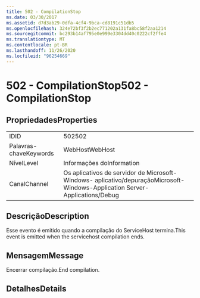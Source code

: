```yaml
---
title: 502 - CompilationStop
ms.date: 03/30/2017
ms.assetid: d7d3ab29-0dfa-4cf4-9bca-cd8191c51db5
ms.openlocfilehash: 324e72bf3f2b2ec771202a131fa8bc58f2aa1214
ms.sourcegitcommit: bc293b14af795e0e999e3304dd40c0222cf2ffe4
ms.translationtype: MT
ms.contentlocale: pt-BR
ms.lasthandoff: 11/26/2020
ms.locfileid: "96254669"
---
```

# <a name="502---compilationstop"></a><span data-ttu-id="da166-102">502 - CompilationStop</span><span class="sxs-lookup"><span data-stu-id="da166-102">502 - CompilationStop</span></span>

## <a name="properties"></a><span data-ttu-id="da166-103">Propriedades</span><span class="sxs-lookup"><span data-stu-id="da166-103">Properties</span></span>  
  
|||  
|-|-|  
|<span data-ttu-id="da166-104">ID</span><span class="sxs-lookup"><span data-stu-id="da166-104">ID</span></span>|<span data-ttu-id="da166-105">502</span><span class="sxs-lookup"><span data-stu-id="da166-105">502</span></span>|  
|<span data-ttu-id="da166-106">Palavras-chave</span><span class="sxs-lookup"><span data-stu-id="da166-106">Keywords</span></span>|<span data-ttu-id="da166-107">WebHost</span><span class="sxs-lookup"><span data-stu-id="da166-107">WebHost</span></span>|  
|<span data-ttu-id="da166-108">Nível</span><span class="sxs-lookup"><span data-stu-id="da166-108">Level</span></span>|<span data-ttu-id="da166-109">Informações do</span><span class="sxs-lookup"><span data-stu-id="da166-109">Information</span></span>|  
|<span data-ttu-id="da166-110">Canal</span><span class="sxs-lookup"><span data-stu-id="da166-110">Channel</span></span>|<span data-ttu-id="da166-111">Os aplicativos de servidor de Microsoft-Windows- aplicativo/depuração</span><span class="sxs-lookup"><span data-stu-id="da166-111">Microsoft-Windows-Application Server-Applications/Debug</span></span>|  
  
## <a name="description"></a><span data-ttu-id="da166-112">Descrição</span><span class="sxs-lookup"><span data-stu-id="da166-112">Description</span></span>  

 <span data-ttu-id="da166-113">Esse evento é emitido quando a compilação do ServiceHost termina.</span><span class="sxs-lookup"><span data-stu-id="da166-113">This event is emitted when the servicehost compilation ends.</span></span>  
  
## <a name="message"></a><span data-ttu-id="da166-114">Mensagem</span><span class="sxs-lookup"><span data-stu-id="da166-114">Message</span></span>  

 <span data-ttu-id="da166-115">Encerrar compilação.</span><span class="sxs-lookup"><span data-stu-id="da166-115">End compilation.</span></span>  
  
## <a name="details"></a><span data-ttu-id="da166-116">Detalhes</span><span class="sxs-lookup"><span data-stu-id="da166-116">Details</span></span>
